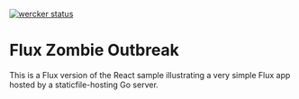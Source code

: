 [![wercker status](https://app.wercker.com/status/d5c579f268a90ee8b720409d6d821b6a/m "wercker status")](https://app.wercker.com/project/bykey/d5c579f268a90ee8b720409d6d821b6a)

# Flux Zombie Outbreak

This is a Flux version of the React sample illustrating a very simple Flux app hosted by a staticfile-hosting Go server.
